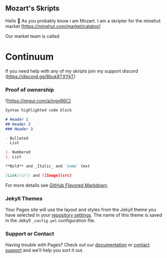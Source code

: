 ## Mozart's Skripts

Hello 👋 As you probably know i am Mozart. I am a skripter for the minehut market [https://minehut.com/market/catalog]

Our market team is called
# Continuum

If you need help with any of my skripts join my support discord (https://discord.gg/8buk8TXYkT)

### Proof of ownership

![https://imgur.com/a/ivgvR6C]

```markdown
Syntax highlighted code block

# Header 1
## Header 2
### Header 3

- Bulleted
- List

1. Numbered
2. List

**Bold** and _Italic_ and `Code` text

[Link](url) and ![Image](src)
```

For more details see [GitHub Flavored Markdown](https://guides.github.com/features/mastering-markdown/).

### Jekyll Themes

Your Pages site will use the layout and styles from the Jekyll theme you have selected in your [repository settings](https://github.com/officialMozart/Website/settings/pages). The name of this theme is saved in the Jekyll `_config.yml` configuration file.

### Support or Contact

Having trouble with Pages? Check out our [documentation](https://docs.github.com/categories/github-pages-basics/) or [contact support](https://support.github.com/contact) and we’ll help you sort it out.
